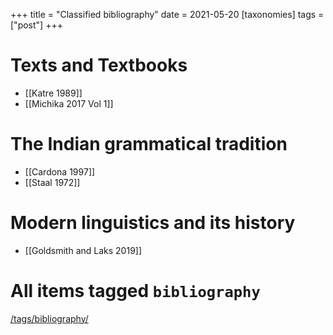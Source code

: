 +++
title = "Classified bibliography"
date = 2021-05-20
[taxonomies]
tags = ["post"]
+++

# Texts and Textbooks

- [[Katre 1989]]
- [[Michika 2017 Vol 1]]

# The Indian grammatical tradition

- [[Cardona 1997]]
- [[Staal 1972]]

# Modern linguistics and its history

- [[Goldsmith and Laks 2019]]

# All items tagged `bibliography`

[/tags/bibliography/](/tags/bibliography/)
